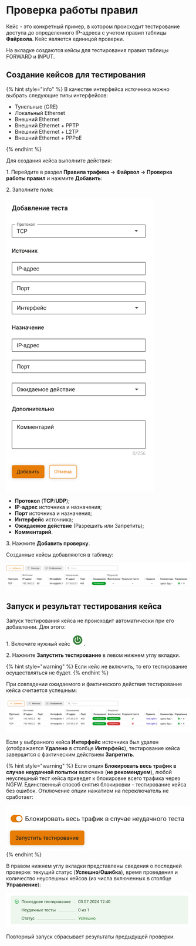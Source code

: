 # Проверка работы правил

Кейс - это конкретный пример, в котором происходит тестирование доступа до определенного IP-адреса с учетом правил таблицы **Файрвола**. Кейс является единицой проверки.

На вкладке создаются кейсы для тестирования правил таблицы FORWARD и INPUT.

## Создание кейсов для тестирования

{% hint style="info" %}
В качестве интерфейса источника можно выбрать следующие типы интерфейсов:

* Тунельные (GRE)
* Локальный Ethernet
* Внешний Ethernet
* Внешний Ethernet + PPTP
* Внешний Ethernet + L2TP
* Внешний Ethernet + PPPoE

{% endhint %}

Для создания кейса выполните действия:

1\. Перейдите в раздел **Правила трафика -> Файрвол -> Проверка работы правил** и нажмите **Добавить**:

2\. Заполните поля:

![](/.gitbook/assets/firewall33.png)

* **Протокол** (**TCP**/**UDP**);
* **IP-адрес** источника и назначения;
* **Порт** источника и назначения;
* **Интерфейс** источника;
* **Ожидаемое действие** (Разрешить или Запретить);
* **Комментарий**.

3\. Нажмите **Добавить проверку**.

Созданные кейсы добавляются в таблицу:

![](/.gitbook/assets/firewall34.png)

## Запуск и результат тестирования кейса

Запуск тестирования кейса не происходит автоматически при его добавлении. Для этого:

1\. Включите нужный кейс ![](/.gitbook/assets/icon-on.png).

2\. Нажмите **Запустить тестирование** в левом нижнем углу вкладки.

{% hint style="warning" %}
Если кейс не включить, то его тестирование осуществляться не будет.
{% endhint %}

При совпадении ожидаемого и фактического действия тестирование кейса считается успешным:

![](/.gitbook/assets/firewall35.png)

Если у выбранного кейса **Интерфейс** источника был удален (отображается **Удалено** в столбце **Интерфейс**), тестирование кейса завершится с фактическим действием **Запретить**.

{% hint style="warning" %}
Если опция **Блокировать весь трафик в случае неудачной попытки** включена (**не рекомендуем**), любой неуспешный тест кейса приведет к блокировке всего трафика через NGFW. Единственный способ снятия блокировки - тестирование кейса без ошибок. Отключение опции нажатием на переключатель не сработает:

![](/.gitbook/assets/firewall36.png)
{% endhint %}

В правом нижнем углу вкладки представлены сведения о последней проверке: текущий статус (**Успешно**/**Ошибка**), время проведения и количество неуспешных кейсов (из числа включенных в столбце **Управление**):

![](/.gitbook/assets/firewall37.png)

Повторный запуск сбрасывает результаты предыдущей проверки.